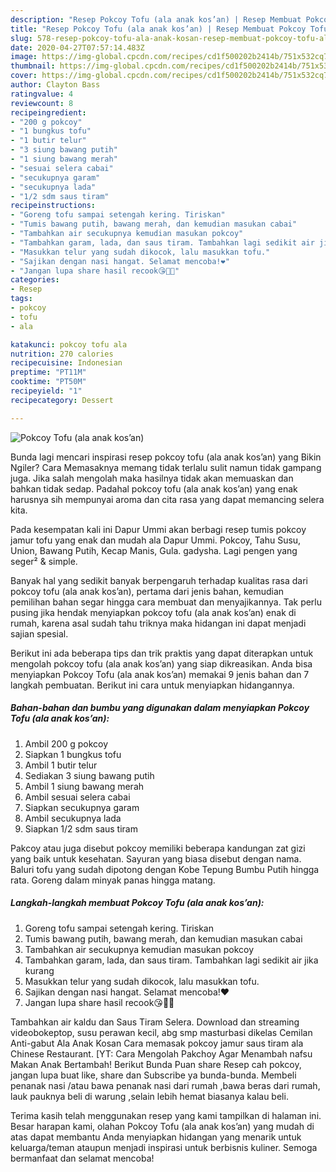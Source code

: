 ```yaml
---
description: "Resep Pokcoy Tofu (ala anak kos’an) | Resep Membuat Pokcoy Tofu (ala anak kos’an) Yang Paling Enak"
title: "Resep Pokcoy Tofu (ala anak kos’an) | Resep Membuat Pokcoy Tofu (ala anak kos’an) Yang Paling Enak"
slug: 578-resep-pokcoy-tofu-ala-anak-kosan-resep-membuat-pokcoy-tofu-ala-anak-kosan-yang-paling-enak
date: 2020-04-27T07:57:14.483Z
image: https://img-global.cpcdn.com/recipes/cd1f500202b2414b/751x532cq70/pokcoy-tofu-ala-anak-kosan-foto-resep-utama.jpg
thumbnail: https://img-global.cpcdn.com/recipes/cd1f500202b2414b/751x532cq70/pokcoy-tofu-ala-anak-kosan-foto-resep-utama.jpg
cover: https://img-global.cpcdn.com/recipes/cd1f500202b2414b/751x532cq70/pokcoy-tofu-ala-anak-kosan-foto-resep-utama.jpg
author: Clayton Bass
ratingvalue: 4
reviewcount: 8
recipeingredient:
- "200 g pokcoy"
- "1 bungkus tofu"
- "1 butir telur"
- "3 siung bawang putih"
- "1 siung bawang merah"
- "sesuai selera cabai"
- "secukupnya garam"
- "secukupnya lada"
- "1/2 sdm saus tiram"
recipeinstructions:
- "Goreng tofu sampai setengah kering. Tiriskan"
- "Tumis bawang putih, bawang merah, dan kemudian masukan cabai"
- "Tambahkan air secukupnya kemudian masukan pokcoy"
- "Tambahkan garam, lada, dan saus tiram. Tambahkan lagi sedikit air jika kurang"
- "Masukkan telur yang sudah dikocok, lalu masukkan tofu."
- "Sajikan dengan nasi hangat. Selamat mencoba!❤️"
- "Jangan lupa share hasil recook😘👌🏻"
categories:
- Resep
tags:
- pokcoy
- tofu
- ala

katakunci: pokcoy tofu ala 
nutrition: 270 calories
recipecuisine: Indonesian
preptime: "PT11M"
cooktime: "PT50M"
recipeyield: "1"
recipecategory: Dessert

---
```



![Pokcoy Tofu (ala anak kos’an)](https://img-global.cpcdn.com/recipes/cd1f500202b2414b/751x532cq70/pokcoy-tofu-ala-anak-kosan-foto-resep-utama.jpg)

Bunda lagi mencari inspirasi resep pokcoy tofu (ala anak kos’an) yang Bikin Ngiler? Cara Memasaknya memang tidak terlalu sulit namun tidak gampang juga. Jika salah mengolah maka hasilnya tidak akan memuaskan dan bahkan tidak sedap. Padahal pokcoy tofu (ala anak kos’an) yang enak harusnya sih mempunyai aroma dan cita rasa yang dapat memancing selera kita.

Pada kesempatan kali ini Dapur Ummi akan berbagi resep tumis pokcoy jamur tofu yang enak dan mudah ala Dapur Ummi. Pokcoy, Tahu Susu, Union, Bawang Putih, Kecap Manis, Gula. gadysha. Lagi pengen yang seger² &amp; simple.

Banyak hal yang sedikit banyak berpengaruh terhadap kualitas rasa dari pokcoy tofu (ala anak kos’an), pertama dari jenis bahan, kemudian pemilihan bahan segar hingga cara membuat dan menyajikannya. Tak perlu pusing jika hendak menyiapkan pokcoy tofu (ala anak kos’an) enak di rumah, karena asal sudah tahu triknya maka hidangan ini dapat menjadi sajian spesial.


Berikut ini ada beberapa tips dan trik praktis yang dapat diterapkan untuk mengolah pokcoy tofu (ala anak kos’an) yang siap dikreasikan. Anda bisa menyiapkan Pokcoy Tofu (ala anak kos’an) memakai 9 jenis bahan dan 7 langkah pembuatan. Berikut ini cara untuk menyiapkan hidangannya.

<!--inarticleads1-->

##### Bahan-bahan dan bumbu yang digunakan dalam menyiapkan Pokcoy Tofu (ala anak kos’an):

1. Ambil 200 g pokcoy
1. Siapkan 1 bungkus tofu
1. Ambil 1 butir telur
1. Sediakan 3 siung bawang putih
1. Ambil 1 siung bawang merah
1. Ambil sesuai selera cabai
1. Siapkan secukupnya garam
1. Ambil secukupnya lada
1. Siapkan 1/2 sdm saus tiram


Pakcoy atau juga disebut pokcoy memiliki beberapa kandungan zat gizi yang baik untuk kesehatan. Sayuran yang biasa disebut dengan nama. Baluri tofu yang sudah dipotong dengan Kobe Tepung Bumbu Putih hingga rata. Goreng dalam minyak panas hingga matang. 

<!--inarticleads2-->

##### Langkah-langkah membuat Pokcoy Tofu (ala anak kos’an):

1. Goreng tofu sampai setengah kering. Tiriskan
1. Tumis bawang putih, bawang merah, dan kemudian masukan cabai
1. Tambahkan air secukupnya kemudian masukan pokcoy
1. Tambahkan garam, lada, dan saus tiram. Tambahkan lagi sedikit air jika kurang
1. Masukkan telur yang sudah dikocok, lalu masukkan tofu.
1. Sajikan dengan nasi hangat. Selamat mencoba!❤️
1. Jangan lupa share hasil recook😘👌🏻


Tambahkan air kaldu dan Saus Tiram Selera. Download dan streaming videobokeptop, susu perawan kecil, abg smp masturbasi dikelas Cemilan Anti-gabut Ala Anak Kosan Cara memasak pokcoy jamur saus tiram ala Chinese Restaurant. [YT: Cara Mengolah Pakchoy Agar Menambah nafsu Makan Anak Bertambah! Berikut Bunda Puan share Resep cah pokcoy, jangan lupa buat like, share dan Subscribe ya bunda-bunda. Membeli penanak nasi /atau bawa penanak nasi dari rumah ,bawa beras dari rumah, lauk pauknya beli di warung ,selain lebih hemat biasanya kalau beli. 

Terima kasih telah menggunakan resep yang kami tampilkan di halaman ini. Besar harapan kami, olahan Pokcoy Tofu (ala anak kos’an) yang mudah di atas dapat membantu Anda menyiapkan hidangan yang menarik untuk keluarga/teman ataupun menjadi inspirasi untuk berbisnis kuliner. Semoga bermanfaat dan selamat mencoba!
